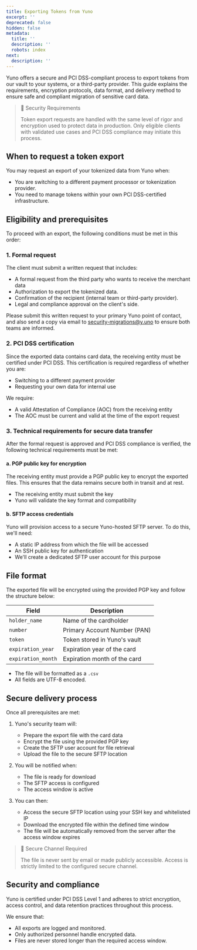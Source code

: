 ```yaml
---
title: Exporting Tokens from Yuno
excerpt: ''
deprecated: false
hidden: false
metadata:
  title: ''
  description: ''
  robots: index
next:
  description: ''
---
```

Yuno offers a secure and PCI DSS-compliant process to export tokens from our vault to your systems, or a third-party provider. This guide explains the requirements, encryption protocols, data format, and delivery method to ensure safe and compliant migration of sensitive card data.

> 📘 Security Requirements
>
> Token export requests are handled with the same level of rigor and encryption used to protect data in production. Only eligible clients with validated use cases and PCI DSS compliance may initiate this process.

## When to request a token export

You may request an export of your tokenized data from Yuno when:

* You are switching to a different payment processor or tokenization provider.
* You need to manage tokens within your own PCI DSS-certified infrastructure.

## Eligibility and prerequisites

To proceed with an export, the following conditions must be met in this order:

### 1. Formal request

The client must submit a written request that includes:

* A formal request from the third party who wants to receive the merchant data
* Authorization to export the tokenized data.
* Confirmation of the recipient (internal team or third-party provider).
* Legal and compliance approval on the client's side.

Please submit this written request to your primary Yuno point of contact, and also send a copy via email to [security-migrations@y.uno](mailto:security-migrations@y.uno) to ensure both teams are informed.

### 2. PCI DSS certification

Since the exported data contains card data, the receiving entity must be certified under PCI DSS. This certification is required regardless of whether you are:

* Switching to a different payment provider
* Requesting your own data for internal use

We require:

* A valid Attestation of Compliance (AOC) from the receiving entity
* The AOC must be current and valid at the time of the export request

### 3. Technical requirements for secure data transfer

After the formal request is approved and PCI DSS compliance is verified, the following technical requirements must be met:

#### a. PGP public key for encryption

The receiving entity must provide a PGP public key to encrypt the exported files. This ensures that the data remains secure both in transit and at rest.

* The receiving entity must submit the key
* Yuno will validate the key format and compatibility

#### b. SFTP access credentials

Yuno will provision access to a secure Yuno-hosted SFTP server. To do this, we'll need:

* A static IP address from which the file will be accessed
* An SSH public key for authentication
* We'll create a dedicated SFTP user account for this purpose

## File format

The exported file will be encrypted using the provided PGP key and follow the structure below:

| Field              | Description                  |
| ------------------ | ---------------------------- |
| `holder_name`      | Name of the cardholder       |
| `number`           | Primary Account Number (PAN) |
| `token`            | Token stored in Yuno's vault |
| `expiration_year`  | Expiration year of the card  |
| `expiration_month` | Expiration month of the card |

* The file will be formatted as a `.csv`
* All fields are UTF-8 encoded.

## Secure delivery process

Once all prerequisites are met:

1. Yuno's security team will:
   * Prepare the export file with the card data
   * Encrypt the file using the provided PGP key
   * Create the SFTP user account for file retrieval
   * Upload the file to the secure SFTP location

2. You will be notified when:
   * The file is ready for download
   * The SFTP access is configured
   * The access window is active

3. You can then:
   * Access the secure SFTP location using your SSH key and whitelisted IP
   * Download the encrypted file within the defined time window
   * The file will be automatically removed from the server after the access window expires

> 🚧 Secure Channel Required
>
> The file is never sent by email or made publicly accessible. Access is strictly limited to the configured secure channel.

## Security and compliance

Yuno is certified under PCI DSS Level 1 and adheres to strict encryption, access control, and data retention practices throughout this process.

We ensure that:

* All exports are logged and monitored.
* Only authorized personnel handle encrypted data.
* Files are never stored longer than the required access window.